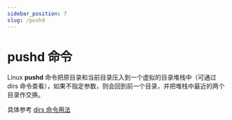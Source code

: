 ```yaml
---
sidebar_position: 7
slug: /pushd
---
```


# pushd 命令



Linux **pushd** 命令把原目录和当前目录压入到一个虚拟的目录堆栈中（可通过 dirs 命令查看），如果不指定参数，则会回到前一个目录，并把堆栈中最近的两个目录作交换。

具体参考 [dirs 命令用法](/linux-command/dirs)

